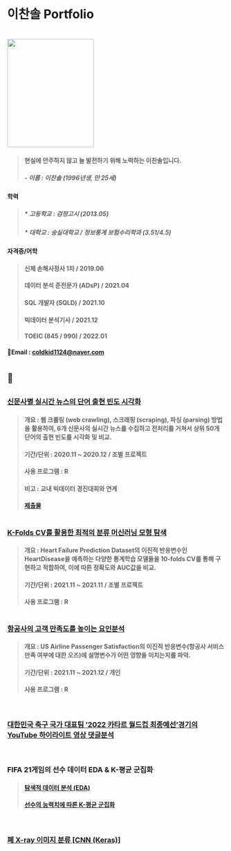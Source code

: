 # 이찬솔 Portfolio  
#

<img width="200" height="250" src="https://user-images.githubusercontent.com/100699925/156291652-aa1a8a48-ab44-437c-aa76-93e031dba97f.jpg">

> #### **현실에 안주하지 않고 늘 발전하기 위해 노력하는 이찬솔입니다.**  
> 
> ##### - 이름 : 이찬솔 (1996년생, 만 25세)
#### 학력
> ##### * 고등학교 : 검정고시 (2013.05)
> ##### * 대학교 : 숭실대학교 / 정보통계 보험수리학과 (3.51/4.5)
#### 자격증/어학
> #### 신체 손해사정사 1차 / 2019.06
> #### 데이터 분석 준전문가 (ADsP) / 2021.04
> #### SQL 개발자 (SQLD) / 2021.10
> #### 빅데이터 분석기사 / 2021.12
> #### TOEIC (845 / 990) / 2022.01
#### 📧Email : coldkid1124@naver.com

#

## 📌 

##

### [신문사별 실시간 뉴스의 단어 출현 빈도 시각화](https://github.com/ChSSolee/001/blob/main/README.md)
> #### 개요 : 웹 크롤링 (web crawling), 스크래핑 (scraping), 파싱 (parsing) 방법을 활용하여, 6개 신문사의 실시간 뉴스를 수집하고 전처리를 거쳐서 상위 50개 단어의 출현 빈도를 시각화 및 비교.
> #### 기간/단위 : 2020.11 ~ 2020.12 / 조별 프로젝트
> #### 사용 프로그램 : R
> #### 비고 : 교내 빅데이터 경진대회와 연계
> #### [제출물](https://github.com/ChSSolee/001/blob/main/%EC%9B%B9%20%ED%81%AC%EB%A1%A4%EB%A7%81%20%26%20%EC%9B%8C%EB%93%9C%20%ED%81%B4%EB%9D%BC%EC%9A%B0%EB%93%9C.pdf)

#

### [K-Folds CV를 활용한 최적의 분류 머신러닝 모형 탐색](https://github.com/ChSSolee/002/blob/main/README.md)
> #### 개요 : Heart Failure Prediction Dataset의 이진적 반응변수인 HeartDisease을 예측하는 다양한 통계학습 모델들을 10-folds CV를 통해 구현하고 적합하여, 이에 따른 정확도와 AUC값을 비교.
> #### 기간/단위 : 2021.11 ~ 2021.11 / 조별 프로젝트
> #### 사용 프로그램 : R

#

### [항공사의 고객 만족도를 높이는 요인분석](https://github.com/ChSSolee/003/blob/main/README.md)
> #### 개요 : US Airline Passenger Satisfaction의 이진적 반응변수(항공사 서비스 만족 여부에 대한 오즈)에 설명변수가 어떤 영향을 미치는지를 파악.
> #### 기간/단위 : 2021.11 ~ 2021.12 / 개인
> #### 사용 프로그램 : R

<br/>

### [대한민국 축구 국가 대표팀 ’2022 카타르 월드컵 최종예선’경기의 YouTube 하이라이트 영상 댓글분석](https://github.com/ChSSolee/R-Data/blob/main/Youtube.md)

<br/>

### FIFA 21게임의 선수 데이터 EDA & K-평균 군집화
> #### [탐색적 데이터 분석 (EDA)](https://github.com/ChSSolee/R-study/blob/main/EDA%20%26%20Vis/EDA%20%26%20Vis.md)
> #### [선수의 능력치에 따른 K-평균 군집화](https://github.com/ChSSolee/R-study/blob/main/fifa21_K-Means/fifa21_K-fold.md)

<br/>

### [폐 X-ray 이미지 분류 [CNN (Keras)]](https://github.com/ChSSolee/R-study/blob/main/cnn-in-r/cnn-in-r.md)
